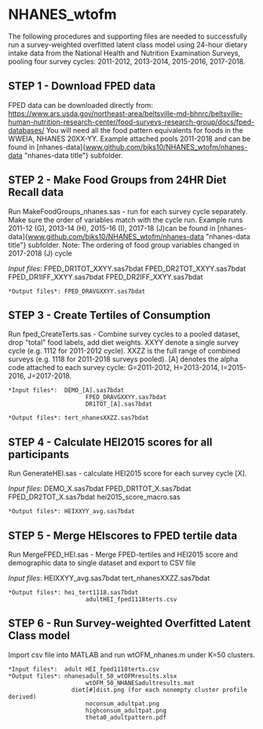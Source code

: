 # NHANES_wtofm

The following procedures and supporting files are needed to successfully run a survey-weighted overfitted latent class model using 24-hour dietary intake data from the National Health and Nutrition Examination Surveys, pooling four survey cycles: 2011-2012, 2013-2014, 2015-2016, 2017-2018.

## STEP 1 - Download FPED data
FPED data can be downloaded directly from: https://www.ars.usda.gov/northeast-area/beltsville-md-bhnrc/beltsville-human-nutrition-research-center/food-surveys-research-group/docs/fped-databases/ 
You will need all the food pattern equivalents for foods in the WWEIA, NHANES 20XX-YY. Example attached pools 2011-2018 and can be found in [nhanes-data]{www.github.com/bjks10/NHANES_wtofm/nhanes-data "nhanes-data title"} subfolder. 

## STEP 2 - Make Food Groups from 24HR Diet Recall data
Run MakeFoodGroups_nhanes.sas  - run for each survey cycle separately. Make sure the order of variables match with the cycle run. Example runs 2011-12 (G), 2013-14 (H), 2015-16 (I), 2017-18 (J)can be found in [nhanes-data]{www.github.com/bjks10/NHANES_wtofm/nhanes-data "nhanes-data title"} subfolder.
Note: The ordering of food group variables changed in 2017-2018 (J) cycle
	
  *Input files*:	FPED_DR1TOT_XXYY.sas7bdat
					        FPED_DR2TOT_XXYY.sas7bdat
					        FPED_DR1IFF_XXYY.sas7bdat
					        FPED_DR2IFF_XXYY.sas7bdat

	*Output files*:	FPED_DRAVGXXYY.sas7bdat

## STEP 3 - Create Tertiles of Consumption
Run fped_CreateTerts.sas - Combine survey cycles to a pooled dataset, drop "total" food labels, add diet weights. 
XXYY denote a single survey cycle (e.g. 1112 for 2011-2012 cycle). 
XXZZ is the full range of combined surveys (e.g. 1118 for 2011-2018 surveys pooled). 
[A] denotes the alpha code attached to each survey cycle: G=2011-2012, H=2013-2014, I=2015-2016, J=2017-2018.

	*Input files*: 	DEMO_[A].sas7bdat
				          FPED_DRAVGXXYY.sas7bdat
				          DR1TOT_[A].sas7bdat

	*Output files*:	tert_nhanesXXZZ.sas7bdat

## STEP 4 - Calculate HEI2015 scores for all participants
Run GenerateHEI.sas - calculate HEI2015 score for each survey cycle [X].
	
  *Input files*:	DEMO_X.sas7bdat
				          FPED_DR1TOT_X.sas7bdat
				          FPED_DR2TOT_X.sas7bdat
				          hei2015_score_macro.sas

	*Output files*:	HEIXXYY_avg.sas7bdat

## STEP 5 - Merge HEIscores to FPED tertile data
Run MergeFPED_HEI.sas - Merge FPED-tertiles and HEI2015 score and demographic data to single dataset and export to CSV file
	
  *Input files*:	HEIXXYY_avg.sas7bdat
				          tert_nhanesXXZZ.sas7bdat

	*Output files*: hei_tert1118.sas7bdat
				          adultHEI_fped1118terts.csv

## STEP 6 - Run Survey-weighted Overfitted Latent Class model
Import csv file into MATLAB and run wtOFM_nhanes.m under K=50 clusters.

	*Input files*:	adult HEI_fped1118terts.csv
	*Output files*:	nhanesadult_50_wtOFMresults.xlsx
				          wtOFM_50_NHANESadultresults.mat
		              diet[#]dist.png (for each nonempty cluster profile derived)
				          noconsum_adultpat.png
				          highconsum_adultpat.png
				          theta0_adultpattern.pdf
